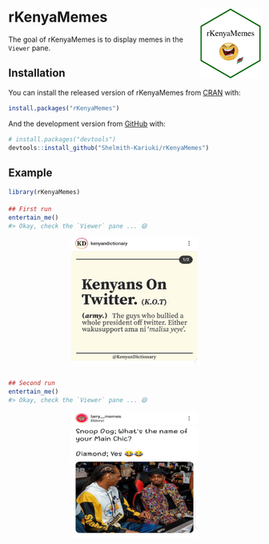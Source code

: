 
<!-- README.md is generated from README.Rmd. Please edit that file -->

# rKenyaMemes <a href='https://github.com/Shelmith-Kariuki/rKenyaMemes'><img src='man/figures/logo.png' align="right" height="139" /></a>

<!-- badges: start -->

<!-- badges: end -->

The goal of rKenyaMemes is to display memes in the `Viewer` pane.

## Installation

You can install the released version of rKenyaMemes from
[CRAN](https://CRAN.R-project.org) with:

``` r
install.packages("rKenyaMemes")
```

And the development version from [GitHub](https://github.com/) with:

``` r
# install.packages("devtools")
devtools::install_github("Shelmith-Kariuki/rKenyaMemes")
```

## Example

``` r
library(rKenyaMemes)

## First run
entertain_me()
#> Okay, check the `Viewer` pane ... 😄
```

<img src="man/figures/README-example-1.png" width="50%" style="display: block; margin: auto;" />

``` r

## Second run
entertain_me()
#> Okay, check the `Viewer` pane ... 😄
```

<img src="man/figures/README-example-2.png" width="50%" style="display: block; margin: auto;" />
